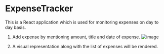 # ExpenseTracker
This is a React application which is used for monitoring expenses on day to day basis.
1. Add expense by mentioning amount, title and date of expense.
![image](https://user-images.githubusercontent.com/71918060/177291181-a1c2c811-3631-43a9-bcec-d6c126b18baf.png)

2. A visual representation along with the list of expenses will be rendered.
